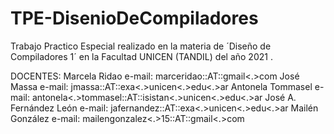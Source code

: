 # TPE-DisenioDeCompiladores

Trabajo Practico Especial realizado en la materia de ´Diseño de Compiladores 1´ en la Facultad UNICEN (TANDIL) del año 2021 .

DOCENTES:
	Marcela Ridao 
		e-mail: marceridao::AT::gmail<.>com
	José Massa
		e-mail:  jmassa::AT::exa<.>unicen<.>edu<.>ar
	Antonela Tommasel
		e-mail: antonela<.>tommasel::AT::isistan<.>unicen<.>edu<.>ar
	José A. Fernández León
		e-mail:  jafernandez::AT::exa<.>unicen<.>edu<.>ar 
	Mailén González
		e-mail: mailengonzalez<.>15::AT::gmail<.>com
